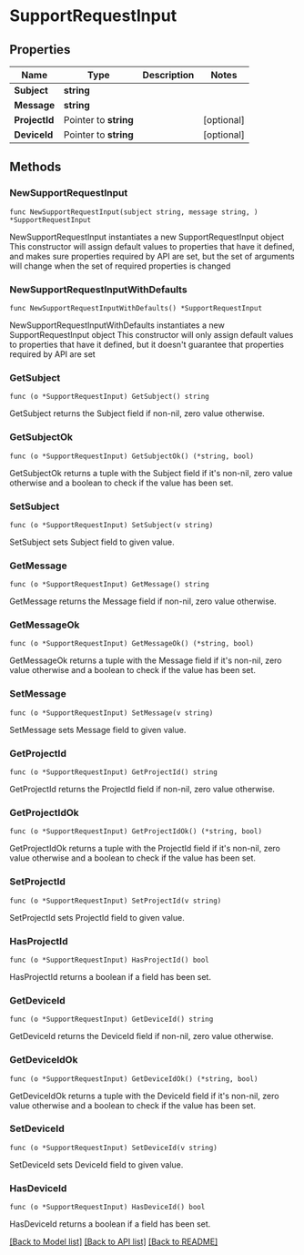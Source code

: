# SupportRequestInput

## Properties

Name | Type | Description | Notes
------------ | ------------- | ------------- | -------------
**Subject** | **string** |  | 
**Message** | **string** |  | 
**ProjectId** | Pointer to **string** |  | [optional] 
**DeviceId** | Pointer to **string** |  | [optional] 

## Methods

### NewSupportRequestInput

`func NewSupportRequestInput(subject string, message string, ) *SupportRequestInput`

NewSupportRequestInput instantiates a new SupportRequestInput object
This constructor will assign default values to properties that have it defined,
and makes sure properties required by API are set, but the set of arguments
will change when the set of required properties is changed

### NewSupportRequestInputWithDefaults

`func NewSupportRequestInputWithDefaults() *SupportRequestInput`

NewSupportRequestInputWithDefaults instantiates a new SupportRequestInput object
This constructor will only assign default values to properties that have it defined,
but it doesn't guarantee that properties required by API are set

### GetSubject

`func (o *SupportRequestInput) GetSubject() string`

GetSubject returns the Subject field if non-nil, zero value otherwise.

### GetSubjectOk

`func (o *SupportRequestInput) GetSubjectOk() (*string, bool)`

GetSubjectOk returns a tuple with the Subject field if it's non-nil, zero value otherwise
and a boolean to check if the value has been set.

### SetSubject

`func (o *SupportRequestInput) SetSubject(v string)`

SetSubject sets Subject field to given value.


### GetMessage

`func (o *SupportRequestInput) GetMessage() string`

GetMessage returns the Message field if non-nil, zero value otherwise.

### GetMessageOk

`func (o *SupportRequestInput) GetMessageOk() (*string, bool)`

GetMessageOk returns a tuple with the Message field if it's non-nil, zero value otherwise
and a boolean to check if the value has been set.

### SetMessage

`func (o *SupportRequestInput) SetMessage(v string)`

SetMessage sets Message field to given value.


### GetProjectId

`func (o *SupportRequestInput) GetProjectId() string`

GetProjectId returns the ProjectId field if non-nil, zero value otherwise.

### GetProjectIdOk

`func (o *SupportRequestInput) GetProjectIdOk() (*string, bool)`

GetProjectIdOk returns a tuple with the ProjectId field if it's non-nil, zero value otherwise
and a boolean to check if the value has been set.

### SetProjectId

`func (o *SupportRequestInput) SetProjectId(v string)`

SetProjectId sets ProjectId field to given value.

### HasProjectId

`func (o *SupportRequestInput) HasProjectId() bool`

HasProjectId returns a boolean if a field has been set.

### GetDeviceId

`func (o *SupportRequestInput) GetDeviceId() string`

GetDeviceId returns the DeviceId field if non-nil, zero value otherwise.

### GetDeviceIdOk

`func (o *SupportRequestInput) GetDeviceIdOk() (*string, bool)`

GetDeviceIdOk returns a tuple with the DeviceId field if it's non-nil, zero value otherwise
and a boolean to check if the value has been set.

### SetDeviceId

`func (o *SupportRequestInput) SetDeviceId(v string)`

SetDeviceId sets DeviceId field to given value.

### HasDeviceId

`func (o *SupportRequestInput) HasDeviceId() bool`

HasDeviceId returns a boolean if a field has been set.


[[Back to Model list]](../README.md#documentation-for-models) [[Back to API list]](../README.md#documentation-for-api-endpoints) [[Back to README]](../README.md)


